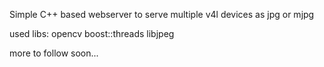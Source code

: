 Simple C++ based webserver to serve multiple v4l devices as jpg or mjpg

used libs: opencv boost::threads libjpeg

more to follow soon...
